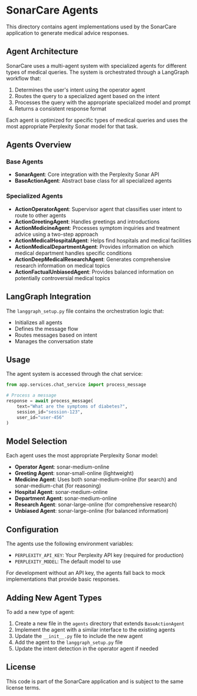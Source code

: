 # SonarCare Agents

This directory contains agent implementations used by the SonarCare application to generate medical advice responses.

## Agent Architecture

SonarCare uses a multi-agent system with specialized agents for different types of medical queries. The system is orchestrated through a LangGraph workflow that:

1. Determines the user's intent using the operator agent
2. Routes the query to a specialized agent based on the intent
3. Processes the query with the appropriate specialized model and prompt
4. Returns a consistent response format

Each agent is optimized for specific types of medical queries and uses the most appropriate Perplexity Sonar model for that task.

## Agents Overview

### Base Agents

- **SonarAgent**: Core integration with the Perplexity Sonar API
- **BaseActionAgent**: Abstract base class for all specialized agents

### Specialized Agents

- **ActionOperatorAgent**: Supervisor agent that classifies user intent to route to other agents
- **ActionGreetingAgent**: Handles greetings and introductions
- **ActionMedicineAgent**: Processes symptom inquiries and treatment advice using a two-step approach
- **ActionMedicalHospitalAgent**: Helps find hospitals and medical facilities
- **ActionMedicalDepartmentAgent**: Provides information on which medical department handles specific conditions
- **ActionDeepMedicalResearchAgent**: Generates comprehensive research information on medical topics
- **ActionFactualUnbiasedAgent**: Provides balanced information on potentially controversial medical topics

## LangGraph Integration

The `langgraph_setup.py` file contains the orchestration logic that:
- Initializes all agents
- Defines the message flow
- Routes messages based on intent
- Manages the conversation state

## Usage

The agent system is accessed through the chat service:

```python
from app.services.chat_service import process_message

# Process a message
response = await process_message(
    text="What are the symptoms of diabetes?",
    session_id="session-123",
    user_id="user-456"
)
```

## Model Selection

Each agent uses the most appropriate Perplexity Sonar model:

- **Operator Agent**: sonar-medium-online
- **Greeting Agent**: sonar-small-online (lightweight)
- **Medicine Agent**: Uses both sonar-medium-online (for search) and sonar-medium-chat (for reasoning)
- **Hospital Agent**: sonar-medium-online
- **Department Agent**: sonar-medium-online
- **Research Agent**: sonar-large-online (for comprehensive research)
- **Unbiased Agent**: sonar-large-online (for balanced information)

## Configuration

The agents use the following environment variables:

- `PERPLEXITY_API_KEY`: Your Perplexity API key (required for production)
- `PERPLEXITY_MODEL`: The default model to use

For development without an API key, the agents fall back to mock implementations that provide basic responses.

## Adding New Agent Types

To add a new type of agent:

1. Create a new file in the `agents` directory that extends `BaseActionAgent`
2. Implement the agent with a similar interface to the existing agents
3. Update the `__init__.py` file to include the new agent
4. Add the agent to the `langgraph_setup.py` file
5. Update the intent detection in the operator agent if needed

## License

This code is part of the SonarCare application and is subject to the same license terms. 